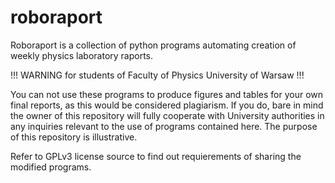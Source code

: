 roboraport
==========

Roboraport is a collection of python programs automating creation of weekly physics laboratory raports.

!!! WARNING for students of Faculty of Physics University of Warsaw !!!

You can not use these programs to produce figures
and tables for your own final reports, as this would be considered plagiarism. If you do, bare in mind
the owner of this repository will fully cooperate with University authorities in any inquiries relevant to the
use of programs contained here. The purpose of this repository is illustrative.

Refer to GPLv3 license source to find out requierements of sharing the modified programs.
